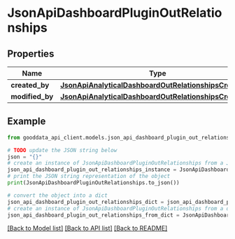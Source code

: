 # JsonApiDashboardPluginOutRelationships


## Properties

Name | Type | Description | Notes
------------ | ------------- | ------------- | -------------
**created_by** | [**JsonApiAnalyticalDashboardOutRelationshipsCreatedBy**](JsonApiAnalyticalDashboardOutRelationshipsCreatedBy.md) |  | [optional] 
**modified_by** | [**JsonApiAnalyticalDashboardOutRelationshipsCreatedBy**](JsonApiAnalyticalDashboardOutRelationshipsCreatedBy.md) |  | [optional] 

## Example

```python
from gooddata_api_client.models.json_api_dashboard_plugin_out_relationships import JsonApiDashboardPluginOutRelationships

# TODO update the JSON string below
json = "{}"
# create an instance of JsonApiDashboardPluginOutRelationships from a JSON string
json_api_dashboard_plugin_out_relationships_instance = JsonApiDashboardPluginOutRelationships.from_json(json)
# print the JSON string representation of the object
print(JsonApiDashboardPluginOutRelationships.to_json())

# convert the object into a dict
json_api_dashboard_plugin_out_relationships_dict = json_api_dashboard_plugin_out_relationships_instance.to_dict()
# create an instance of JsonApiDashboardPluginOutRelationships from a dict
json_api_dashboard_plugin_out_relationships_from_dict = JsonApiDashboardPluginOutRelationships.from_dict(json_api_dashboard_plugin_out_relationships_dict)
```
[[Back to Model list]](../README.md#documentation-for-models) [[Back to API list]](../README.md#documentation-for-api-endpoints) [[Back to README]](../README.md)


